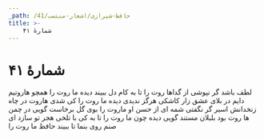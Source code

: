 ```yaml
---
_path: /حافظ-شیرازی/اشعار-منتسب/41
title: >-
    شمارهٔ ۴۱
---
```

# شمارهٔ ۴۱

لطف باشد گر نپوشى از گداها روت را
تا به کام دل ببیند دیده ما روت را
همچو هاروتیم دایم در بلاى عشق زار
کاشکى هرگز ندیدى دیده ما روت را
کى شدى هاروت در چاه زنخدانش اسیر
گر نگفتى شمه اى از حسن او ماروت را
بوى گل برخاست گویى در چمن ها روت بود
بلبلان مستند گویى دیده چون ما روت را
تا به کى با تلخى هجر تو سازد اى صنم
روى بنما تا ببیند حافظ ما روت را
